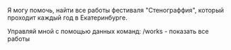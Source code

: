 Я могу помочь, найти все работы фестиваля "Стенограффия",
который проходит каждый год в Екатеринбурге.

Управляй мной с помощью данных команд:
/works - показать все работы
